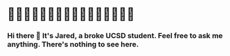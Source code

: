 # 👻👻👻👻👻👻👻👻👻👻👻👻👻👻👻👻
### Hi there 👻 It's Jared, a broke UCSD student. Feel free to ask me anything. There's nothing to see here.

<!--
**PantherJohn/PantherJohn** is a ✨ _special_ ✨ repository because its `README.md` (this file) appears on your GitHub profile.

Here are some ideas to get you started:

- 🔭 I’m currently working on ...
- 🌱 I’m currently learning ...
- 👯 I’m looking to collaborate on ...
- 🤔 I’m looking for help with ...
- 💬 Ask me about ...
- 📫 How to reach me: ...
- 😄 Pronouns: ...
- ⚡ Fun fact: ...
-->

